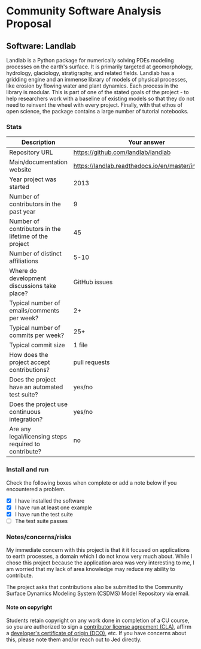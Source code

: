 # Community Software Analysis Proposal

## Software: Landlab

Landlab is a Python package for numerically solving PDEs modeling processes on the earth's surface. It is primarily targeted at geomorphology, hydrology, glaciology, stratigraphy, and related fields. Landlab has a gridding engine and an immense library of models of physical processes, like erosion by flowing water and plant dynamics. Each process in the library is modular. This is part of one of the stated goals of the project - to help researchers work with a baseline of existing models so that they do not need to reinvent the wheel with every project. Finally, with that ethos of open science, the package contains a large number of tutorial notebooks.

### Stats

| Description | Your answer |
|---------|-----------|
| Repository URL | https://github.com/landlab/landlab |
| Main/documentation website | https://landlab.readthedocs.io/en/master/index.html |
| Year project was started | 2013 |
| Number of contributors in the past year | 9 |
| Number of contributors in the lifetime of the project | 45 |
| Number of distinct affiliations | 5-10 |
| Where do development discussions take place? | GitHub issues |
| Typical number of emails/comments per week? | 2+ |
| Typical number of commits per week? | 25+ |
| Typical commit size | 1 file |
| How does the project accept contributions? | pull requests |
| Does the project have an automated test suite? | yes/no |
| Does the project use continuous integration? | yes/no |
| Are any legal/licensing steps required to contribute? | no |

### Install and run

Check the following boxes when complete or add a note below if you
encountered a problem.

- [X] I have installed the software
- [X] I have run at least one example
- [X] I have run the test suite
- [ ] The test suite passes

### Notes/concerns/risks

My immediate concern with this project is that it it focused on applications to earth processes, a domain which I do not know very much about. While I chose this project because the application area was very interesting to me, I am worried that my lack of area knowledge may reduce my ability to contribute.

The project asks that contributions also be submitted to the Community Surface Dynamics Modeling System (CSDMS) Model Repository via email.

#### Note on copyright
Students retain copyright on any work done in completion of a CU
course, so you are authorized to sign a [contributor license
agreement (CLA)](https://en.wikipedia.org/wiki/Contributor_License_Agreement),
affirm a [developer's certificate of
origin (DCO)](https://en.wikipedia.org/wiki/Developer_Certificate_of_Origin),
etc.  If you have concerns about this, please note them and/or reach
out to Jed directly.
